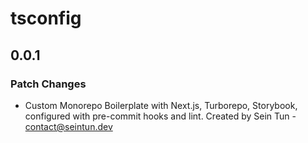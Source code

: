 # tsconfig

## 0.0.1

### Patch Changes

- Custom Monorepo Boilerplate with Next.js, Turborepo, Storybook, configured with pre-commit hooks and lint. Created by Sein Tun - contact@seintun.dev
